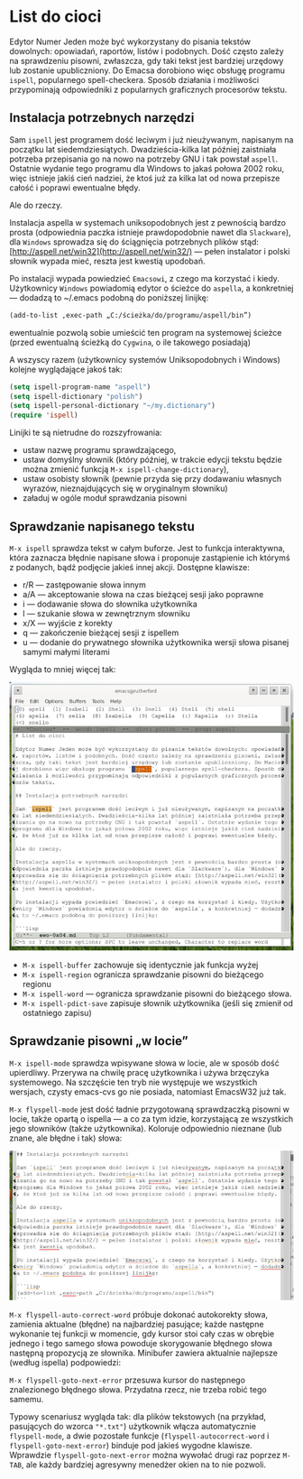 # List do cioci

Edytor Numer Jeden może być wykorzystany do pisania tekstów dowolnych: opowiadań, raportów, listów i podobnych. Dość często zależy na sprawdzeniu pisowni, zwłaszcza, gdy taki tekst jest bardziej urzędowy lub zostanie upubliczniony. Do Emacsa dorobiono więc obsługę programu `ispell`, popularnego spell-checkera. Sposób działania i możliwości przypominają odpowiedniki z popularnych graficznych procesorów tekstu.

## Instalacja potrzebnych narzędzi

Sam `ispell` jest programem dość leciwym i już nieużywanym, napisanym na początku lat siedemdziesiątych. Dwadzieścia-kilka lat później zaistniała potrzeba przepisania go na nowo na potrzeby GNU i tak powstał `aspell`. Ostatnie wydanie tego programu dla Windows to jakaś połowa 2002 roku, więc istnieje jakiś cień nadziei, że ktoś już za kilka lat od nowa przepisze całość i poprawi ewentualne błędy.

Ale do rzeczy.

Instalacja aspella w systemach uniksopodobnych jest z pewnością bardzo prosta (odpowiednia paczka istnieje prawdopodobnie nawet dla `Slackware`), dla `Windows` sprowadza się do ściągnięcia potrzebnych plików stąd: [http://aspell.net/win32](http://aspell.net/win32/) — pełen instalator i polski słownik wypada mieć, reszta jest kwestią upodobań.

Po instalacji wypada powiedzieć `Emacsowi`, z czego ma korzystać i kiedy. Użytkownicy `Windows` powiadomią edytor o ścieżce do `aspella`, a konkretniej — dodadzą to ~/.emacs podobną do poniższej linijkę:

```lisp
(add-to-list ‚exec-path „C:/ścieżka/do/programu/aspell/bin”)
```

ewentualnie pozwolą sobie umieścić ten program na systemowej ścieżce (przed ewentualną ścieżką do `Cygwina`, o ile takowego posiadają)

A wszyscy razem (użytkownicy systemów Uniksopodobnych i Windows) kolejne wyglądające jakoś tak:

```lisp
(setq ispell-program-name "aspell")
(setq ispell-dictionary "polish")
(setq ispell-personal-dictionary "~/my.dictionary")
(require 'ispell)
```

Linijki te są nietrudne do rozszyfrowania:

* ustaw nazwę programu sprawdzającego,
* ustaw domyślny słownik (który później, w trakcie edycji tekstu będzie można zmienić funkcją `M-x ispell-change-dictionary`),
* ustaw osobisty słownik (pewnie przyda się przy dodawaniu własnych wyrazów, nieznajdujących się w oryginalnym słowniku)
* załaduj w ogóle moduł sprawdzania pisowni

## Sprawdzanie napisanego tekstu

`M-x ispell` sprawdza tekst w całym buforze. Jest to funkcja interaktywna, która zaznacza błędnie napisane słowa i proponuje zastąpienie ich którymś z podanych, bądź podjęcie jakieś innej akcji. Dostępne klawisze:

* r/R — zastępowanie słowa innym
* a/A — akceptowanie słowa na czas bieżącej sesji jako poprawne
* i — dodawanie słowa do słownika użytkownika
* l — szukanie słowa w zewnętrznym słowniku
* x/X — wyjście z korekty
* q — zakończenie bieżącej sesji z ispellem
* u — dodanie do prywatnego słownika użytkownika wersji słowa pisanej samymi małymi literami

Wygląda to mniej więcej tak:

![ewo-0x04-ispell](images/ewo-0x04-ispell.jpg)

* `M-x ispell-buffer` zachowuje się identycznie jak funkcja wyżej
* `M-x ispell-region` ogranicza sprawdzanie pisowni do bieżącego regionu
* `M-x ispell-word` — ogranicza sprawdzanie pisowni do bieżącego słowa.
* `M-x ispell-pdict-save` zapisuje słownik użytkownika (jeśli się zmienił od ostatniego zapisu)

## Sprawdzanie pisowni „w locie”

`M-x ispell-mode` sprawdza wpisywane słowa w locie, ale w sposób dość upierdliwy. Przerywa na chwilę pracę użytkownika i używa brzęczyka systemowego. Na szczęście ten tryb nie występuje we wszystkich wersjach, czysty emacs-cvs go nie posiada, natomiast EmacsW32 już tak.

`M-x flyspell-mode` jest dość ładnie przygotowaną sprawdzaczką pisowni w locie, także opartą o ispella — a co za tym idzie, korzystającą ze wszystkich jego słowników (także użytkownika). Koloruje odpowiednio nieznane (lub znane, ale błędne i tak) słowa:

![ewo-0x04-flyspell-mode](images/ewo-0x04-flyspell-mode.jpg)

`M-x flyspell-auto-correct-word` próbuje dokonać autokorekty słowa, zamienia aktualne (błędne) na najbardziej pasujące; każde następne wykonanie tej funkcji w momencie, gdy kursor stoi cały czas w obrębie jednego i tego samego słowa powoduje skorygowanie błędnego słowa następną propozycją ze słownika. Minibufer zawiera aktualnie najlepsze (według ispella) podpowiedzi:

`M-x flyspell-goto-next-error` przesuwa kursor do następnego znalezionego błędnego słowa. Przydatna rzecz, nie trzeba robić tego samemu.

Typowy scenariusz wygląda tak: dla plików tekstowych (na przykład, pasujących do wzorca `"*.txt"`) użytkownik włącza automatycznie `flyspell-mode`, a dwie pozostałe funkcje (`flyspell-autocorrect-word` i `flyspell-goto-next-error`) binduje pod jakieś wygodne klawisze. Wprawdzie `flyspell-goto-next-error` można wywołać drugi raz poprzez `M-TAB`, ale każdy bardziej agresywny menedżer okien na to nie pozwoli.

